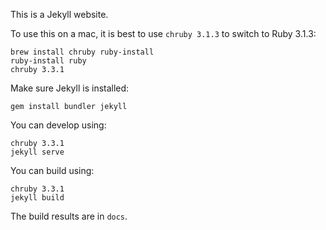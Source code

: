 This is a Jekyll website.

To use this on a mac, it is best to
use `chruby 3.1.3` to switch to Ruby 3.1.3:

```
brew install chruby ruby-install
ruby-install ruby
chruby 3.3.1
```

Make sure Jekyll is installed:
```
gem install bundler jekyll
```

You can develop using:

```
chruby 3.3.1
jekyll serve
```

You can build using:

```
chruby 3.3.1
jekyll build
```

The build results are in `docs`.